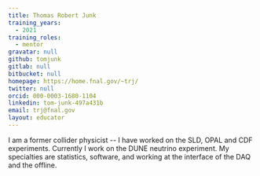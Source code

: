 ```yaml
---
title: Thomas Robert Junk
training_years:
  - 2021
training_roles:
  - mentor
gravatar: null
github: tomjunk
gitlab: null
bitbucket: null
homepage: https://home.fnal.gov/~trj/
twitter: null
orcid: 000-0003-1680-1104
linkedin: tom-junk-497a431b
email: trj@fnal.gov
layout: educator
---
```


I am a former collider physicist -- I have worked on the SLD, OPAL and CDF
experiments. Currently I work on the DUNE neutrino experiment. My specialties
are statistics, software, and working at the interface of the DAQ and the
offline.
